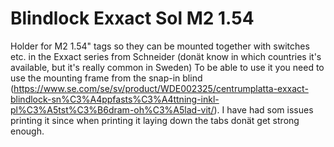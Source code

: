 # Blindlock Exxact Sol M2 1.54
Holder for M2 1.54" tags so they can be mounted together with switches etc. in the Exxact series from Schneider (donät know in which countries it's available, but it's really common in Sweden)
To be able to use it you need to use the mounting frame from the snap-in blind (https://www.se.com/se/sv/product/WDE002325/centrumplatta-exxact-blindlock-sn%C3%A4ppfasts%C3%A4ttning-inkl-pl%C3%A5tst%C3%B6dram-oh%C3%A5lad-vit/).
I have had som issues printing it since when printing it laying down the tabs donät get strong enough.
